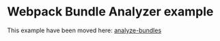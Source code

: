 # Webpack Bundle Analyzer example

This example have been moved here: [analyze-bundles](https://github.com/vercel/next.js/tree/canary/examples/analyze-bundles)
